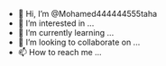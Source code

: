 - 👋 Hi, I’m @Mohamed444444555taha
- 👀 I’m interested in ...
- 🌱 I’m currently learning ...
- 💞️ I’m looking to collaborate on ...
- 📫 How to reach me ...

<!---
Mohamed444444555taha/Mohamed444444555taha is a ✨ special ✨ repository because its `README.md` (this file) appears on your GitHub profile.
You can click the Preview link to take a look at your changes.
--->

